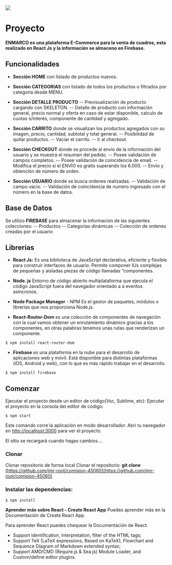 ![](http://c2001927.ferozo.com/cuadros/images/logo_blanco.png)

# Proyecto

**ENMARCO es una plataforma E-Commerce para la venta de cuadros, esta realizado en React Js y la información se almaceno en Firebase.**

## Funcionalidades

- **Sección HOME** con listado de productos nuevos.

- **Sección CATEGORIAS** con listado de todos los productos o filtrados por categoria desde MENU.

- **Sección DETALLE PRODUCTO**
  -- Previsualización de producto cargando con SKELETON.
  -- Detalle de producto con información general, precio normal y oferta en caso de estar disponible, calculo de cuotas s/interés, componente de cantidad y agregado.

- **Sección CARRITO** donde se visualizan los productos agregados con su imagen, precio, cantidad, subtotal y total general.
  -- Posibilidad de quitar productos.
  -- Vaciar el carrito.
  -- Ir al checkout.

- **Sección CHECKOUT** donde se procede al envío de la información del usuario y se muestra el resumen del pedido.
  -- Posee validación de campos completos.
  -- Posee validación de coincidencia de email.
  -- Modifica el precio si el ENVÍO es gratis superando los 6.000.
  -- Envío y obtención de número de orden.

- **Sección USUARIO** donde se busca ordenes realizadas.
  -- Validación de campo vacio.
  -- Validación de coincidencia de numero ingresado con el número en la base de datos.

## Base de Datos

Se utilizo **FIREBASE** para almacenar la información de las siguientes colecciones:
-- Productos
-- Categorías dinámicas
-- Colección de ordenes creadas por el usuario

## Librerias

- **React Js:** Es una biblioteca de JavaScript declarativa, eficiente y flexible para construir interfaces de usuario. Permite componer IUs complejas de pequeñas y aisladas piezas de código llamadas “componentes.

- **Node. js** Entorno de código abierto multiplataforma que ejecuta el código JavaScript fuera del navegador orientado a a eventos asíncronos.

- **Node Package Manager** - NPM Es el gestor de paquetes, módulos o librerías que nos proporciona Node.js.

- **React-Router-Dom** es una colección de componentes de navegación con la cual vamos obtener un enrutamiento dinámico gracias a los componentes, en otras palabras tenemos unas rutas que renderizan un componente.

`$ npm install react-router-dom`

- **Firebase** es una plataforma en la nube para el desarrollo de aplicaciones web y móvil. Está disponible para distintas plataformas (iOS, Android y web), con lo que es más rápido trabajar en el desarrollo.

`$ npm install firebase`

## Comenzar

Ejecutar el proyecto desde un editor de código(Vsc, Sublime, etc):
Ejecutar el proyecto en la consola del editor de código:

`$ npm start`

Este comando corre la aplicación en modo desarrollador.
Abri tu navegador en [http://localhost:3000](http://localhost:3000) para ver el proyecto.

El sitio se recargará cuando hagas cambios....

### Clonar

Clonar repositorio de forma local
Clonar el repositorio: **git clone** [https://github.com/jmr-root/comision-45060](https://github.com/jmr-root/comision-45060)

### Instalar las dependencias:

`$ npm install `

**Aprender más sobre React - Create React App**
Puedes aprender más en la Documentación de Create React App.

Para aprender React puedes chequear la Documentación de React.

- Support identification, interpretation, fliter of the HTML tags;
- Support TeX (LaTeX expressions, Based on KaTeX), Flowchart and Sequence Diagram of Markdown extended syntax;
- Support AMD/CMD (Require.js & Sea.js) Module Loader, and Custom/define editor plugins.
